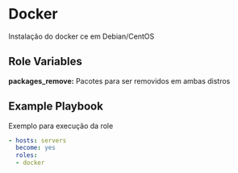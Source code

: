 Docker
=========

Instalação do docker ce em Debian/CentOS

Role Variables
--------------

**packages_remove:** Pacotes para ser removidos em ambas distros


Example Playbook
----------------

Exemplo para execução da role


```yml
- hosts: servers
  become: yes
  roles:
  - docker
```

